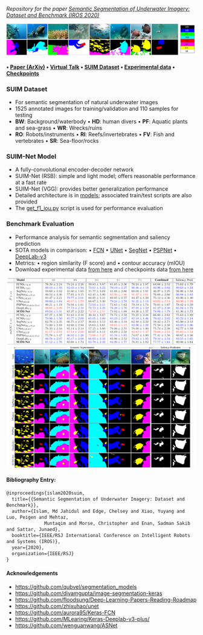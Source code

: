 *Repository for the paper [Semantic Segmentation of Underwater Imagery: Dataset and Benchmark (IROS 2020)](https://arxiv.org/pdf/2004.01241.pdf)* 

![det-data](/data/samples.jpg)

####  • [Paper (ArXiv)](https://arxiv.org/pdf/2004.01241.pdf)  • [Virtual Talk](https://youtu.be/LxWrhVeIkdg)  • [SUIM Dataset](http://irvlab.cs.umn.edu/resources/suim-dataset)  • [Experimental data](https://drive.google.com/drive/folders/1-ZGptUKC-yNFGxvOp207077_-Sf-VPOg?usp=sharing)  • [Checkpoints](https://drive.google.com/drive/folders/1aoluekvB_CzoaqGhLutwtJptIOBasl7i?usp=sharing) 

### SUIM Dataset
- For semantic segmentation of natural underwater images
- 1525 annotated images for training/validation and 110 samples for testing
- **BW**: Background/waterbody • **HD**: human divers • **PF**: Aquatic plants and sea-grass • **WR**: Wrecks/ruins
- **RO**: Robots/instruments   • **RI**: Reefs/invertebrates • **FV**: Fish and vertebrates • **SR**: Sea-floor/rocks


### SUIM-Net Model
- A fully-convolutional encoder-decoder network
- SUIM-Net (RSB): simple and light model; offers reasonable performance at a fast rate 
- SUIM-Net (VGG): provides better generalization performance 
- Detailed architecture is in [models](/models/); associated train/test scripts are also provided
- The [get_f1_iou.py](get_f1_iou.py) script is used for performance evaluation 


### Benchmark Evaluation
- Performance analysis for semantic segmentation and saliency prediction
- SOTA models in comparison: • [FCN](https://www.cv-foundation.org/openaccess/content_cvpr_2015/papers/Long_Fully_Convolutional_Networks_2015_CVPR_paper.pdf) • [UNet](https://arxiv.org/pdf/1505.04597.pdf) • [SegNet](https://arxiv.org/pdf/1505.07293.pdf) • [PSPNet](http://openaccess.thecvf.com/content_cvpr_2017/papers/Zhao_Pyramid_Scene_Parsing_CVPR_2017_paper.pdf) • [DeepLab-v3](https://arxiv.org/pdf/1706.05587.pdf) 
- Metrics: • region similarity (F score) and • contour accuracy (mIOU)
- Download experimental data [from here](https://drive.google.com/drive/folders/1-ZGptUKC-yNFGxvOp207077_-Sf-VPOg?usp=sharing) and checkpoints data [from here](https://drive.google.com/drive/folders/1aoluekvB_CzoaqGhLutwtJptIOBasl7i?usp=sharing)

![det-data](/data/quan.png)
![det-data](/data/qual.png)


#### Bibliography Entry:
	
	@inproceedings{islam2020suim,
	  title={{Semantic Segmentation of Underwater Imagery: Dataset and Benchmark}},
	  author={Islam, Md Jahidul and Edge, Chelsey and Xiao, Yuyang and Luo, Peigen and Mehtaz, 
                  Muntaqim and Morse, Christopher and Enan, Sadman Sakib and Sattar, Junaed},
	  booktitle={IEEE/RSJ International Conference on Intelligent Robots and Systems (IROS)},
	  year={2020},
	  organization={IEEE/RSJ}
	}
	

#### Acknowledgements
- https://github.com/qubvel/segmentation_models
- https://github.com/divamgupta/image-segmentation-keras
- https://github.com/floodsung/Deep-Learning-Papers-Reading-Roadmap
- https://github.com/zhixuhao/unet
- https://github.com/aurora95/Keras-FCN
- https://github.com/MLearing/Keras-Deeplab-v3-plus/
- https://github.com/wenguanwang/ASNet

